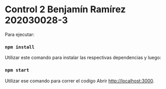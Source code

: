 # Control 2 Benjamín Ramírez 202030028-3

Para ejecutar:
### `npm install`
Utilizar este comando para instalar las respectivas dependencias y luego:
### `npm start`

Utilizar ese comando para correr el codigo
Abrir [http://localhost:3000](http://localhost:3000).


